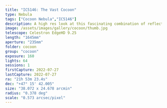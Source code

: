 ```yaml
---
title: "IC5146: The Vast Cocoon"
type: Nebula
tags: ["Cocoon Nebula","IC5146"]
description: A high res look at this fascinating combination of reflection and emission with cosmic dust.
image: /assets/images/gallery/cocoon/thumb.jpg
telescope: Celestron EdgeHD 9.25
length: "1645mm"
aperture: "235mm"
folder: cocoon
group: "cocoon"
exposure: 160
lights: 64
sessions: 1
firstCapture: 2022-07-27 
lastCapture: 2022-07-27
ra: "21h 53m 23.4s"
dec: "+47° 15' 42.005"
size: "38.072 x 24.678 arcmin"
radius: "0.378 deg"
scale: "0.573 arcsec/pixel"
---
```

